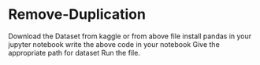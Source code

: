 # Remove-Duplication
Download the Dataset from kaggle or from above file install pandas in your jupyter notebook write the above code in your notebook Give the appropriate path for dataset Run the file.
